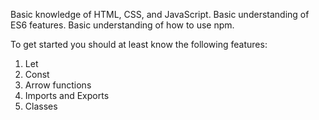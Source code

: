 Basic knowledge of HTML, CSS, and JavaScript.
Basic understanding of ES6 features.
Basic understanding of how to use npm.

To get started you should at least know the following features:

1. Let
2. Const
3. Arrow functions
4. Imports and Exports
5. Classes

